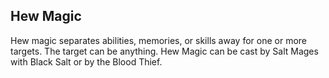 ## Hew Magic

Hew magic separates abilities, memories, or skills away for one or more targets. The target can be anything. Hew Magic can be cast by Salt Mages with Black Salt or by the Blood Thief.

